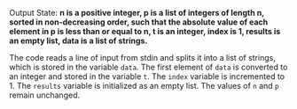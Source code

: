 Output State: **n is a positive integer, p is a list of integers of length n, sorted in non-decreasing order, such that the absolute value of each element in p is less than or equal to n, t is an integer, index is 1, results is an empty list, data is a list of strings.**

The code reads a line of input from stdin and splits it into a list of strings, which is stored in the variable `data`. The first element of `data` is converted to an integer and stored in the variable `t`. The `index` variable is incremented to 1. The `results` variable is initialized as an empty list. The values of `n` and `p` remain unchanged.